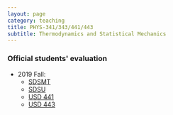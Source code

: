 ```yaml
---
layout: page
category: teaching
title: PHYS-341/343/441/443
subtitle: Thermodynamics and Statistical Mechanics
---
```


### Official students' evaluation

- 2019 Fall:
  - [SDSMT](https://drive.google.com/uc?id=10giipU-RPtNbhND2aAj-KEOzpx0ERv1N)
  - [SDSU](https://drive.google.com/uc?id=10gcsf-EeohsjRZX73rodd3rxd-KYfR7G)
  - [USD 441](https://drive.google.com/uc?id=10gH8hHvvYEXjnH5jTA4wrprCdL7bQpSE)
  - [USD 443](https://drive.google.com/uc?id=10gG6kobLlXkR1WZfJiR4AJkS9rqyySr5)
